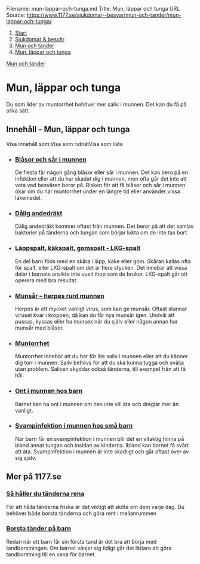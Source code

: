 Filename: mun-lappar-och-tunga.md
Title: Mun, läppar och tunga
URL Source: https://www.1177.se/sjukdomar--besvar/mun-och-tander/mun-lappar-och-tunga/

1.  [Start](https://www.1177.se/)
2.  [Sjukdomar & besvär](https://www.1177.se/sjukdomar--besvar/)
3.  [Mun och tänder](https://www.1177.se/sjukdomar--besvar/mun-och-tander/)
4.  [Mun, läppar och tunga](https://www.1177.se/sjukdomar--besvar/mun-och-tander/mun-lappar-och-tunga/)

[Mun och tänder](https://www.1177.se/sjukdomar--besvar/mun-och-tander/)

Mun, läppar och tunga
=====================

Du som lider av muntorrhet behöver mer saliv i munnen. Det kan du få på olika sätt.

Innehåll - Mun, läppar och tunga
--------------------------------

Visa innehåll som:Visa som rutnätVisa som lista

*   ### [Blåsor och sår i munnen](https://www.1177.se/sjukdomar--besvar/mun-och-tander/mun-lappar-och-tunga/blasor-och-sar-i-munnen/)
    
    De flesta får någon gång blåsor eller sår i munnen. Det kan bero på en infektion eller att du har skadat dig i munnen, men ofta går det inte att veta vad besvären beror på. Risken för att få blåsor och sår i munnen ökar om du har muntorrhet under en längre tid eller använder vissa läkemedel.
    
*   ### [Dålig andedräkt](https://www.1177.se/sjukdomar--besvar/mun-och-tander/mun-lappar-och-tunga/dalig-andedrakt/)
    
    Dålig andedräkt kommer oftast från munnen. Det beror på att det samlas bakterier på tänderna och tungan som börjar lukta om de inte tas bort.
    
*   ### [Läppspalt, käkspalt, gomspalt - LKG-spalt](https://www.1177.se/sjukdomar--besvar/mun-och-tander/mun-lappar-och-tunga/lappspalt-kakspalt-gomspalt---lkg-spalt/)
    
    En del barn föds med en skåra i läpp, käke eller gom. Skåran kallas ofta för spalt, eller LKG-spalt om det är flera stycken. Det innebär att vissa delar i barnets ansikte inte vuxit ihop som de brukar. LKG-spalt går att operera med bra resultat.
    
*   ### [Munsår – herpes runt munnen](https://www.1177.se/sjukdomar--besvar/mun-och-tander/mun-lappar-och-tunga/munsar--herpes-runt-munnen/)
    
    Herpes är ett mycket vanligt virus, som kan ge munsår. Oftast stannar viruset kvar i kroppen, då kan du får nya munsår igen. Undvik att pussas, kyssas eller ha munsex när du själv eller någon annan har munsår med blåsor.
    
*   ### [Muntorrhet](https://www.1177.se/sjukdomar--besvar/mun-och-tander/mun-lappar-och-tunga/muntorrhet/)
    
    Muntorrhet innebär att du har för lite saliv i munnen eller att du känner dig torr i munnen. Saliv behövs för att du ska kunna tugga och svälja utan problem. Saliven skyddar också tänderna, till exempel från att få hål.
    
*   ### [Ont i munnen hos barn](https://www.1177.se/sjukdomar--besvar/mun-och-tander/mun-lappar-och-tunga/ont-i-munnen-hos-barn/)
    
    Barnet kan ha ont i munnen om hen inte vill äta och dreglar mer än vanligt.
    
*   ### [Svampinfektion i munnen hos små barn](https://www.1177.se/sjukdomar--besvar/mun-och-tander/mun-lappar-och-tunga/svampinfektion-i-munnen-hos-sma-barn/)
    
    När barn får en svampinfektion i munnen blir det en vitaktig hinna på bland annat tungan och insidan av kinderna. Ibland kan barnet få svårt att äta. Svampinfektion i munnen är inte skadligt och går oftast över av sig själv.
    

Mer på 1177.se
--------------

### [Så håller du tänderna rena](https://www.1177.se/liv--halsa/tandhalsa/sa-haller-du-tanderna-rena/)

För att hålla tänderna friska är det viktigt att sköta om dem varje dag. Du behöver både borsta tänderna och göra rent i mellanrummen

### [Borsta tänder på barn](https://www.1177.se/barn--gravid/att-ta-hand-om-barn/praktiska-rad-i-vardagen/borsta-tander-pa-barn/)

Redan när ett barn får sin första tand är det bra att börja med tandborstningen. Om barnet vänjer sig tidigt går det lättare att göra tandborstning till en vana för barnet.
